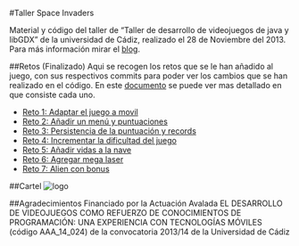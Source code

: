 #Taller Space Invaders

Material y código del taller de “Taller de desarrollo de videojuegos de java y libGDX” de la universidad de Cádiz, realizado el 28 de Noviembre del 2013. Para más información mirar el [blog](http://talleradvuca.wordpress.com/talleres/space-invaders-con-java-y-libgdx/).

##Retos (Finalizado)
Aqui se recogen los retos que se le han añadido al juego, con sus respectivos commits para poder ver los cambios que se han realizado en el código. En este [documento](https://docs.google.com/document/d/1JfyJMmoTZ06J5j1Kdn8L5CMB9LH2MgFGD_LmzAplUhQ/edit?usp=sharing) se puede ver mas detallado en que consiste cada uno.

  * [Reto 1: Adaptar el juego a movil](https://github.com/javosuher/Taller_Space_Invaders/commit/8dbe68b05e842b51371e516e88d14c7044cc356e)
  * [Reto 2: Añadir un menú y puntuaciones](https://github.com/javosuher/Taller_Space_Invaders/commit/4923cd6122247e8fb0fa756d6830fda451068e68)
  * [Reto 3: Persistencia de la puntuación y records](https://github.com/javosuher/Taller_Space_Invaders/commit/856cc839464bf0fa69710e27e93e0178124ff8d8)
  * [Reto 4: Incrementar la dificultad del juego](https://github.com/javosuher/Taller_Space_Invaders/commit/19a1f3ce2765b094f6fb781672e998454daf70b9)
  * [Reto 5: Añadir vidas a la nave](https://github.com/javosuher/Taller_Space_Invaders/commit/7414de6e55dc7450cc453f81badcf34aad8eb4cd)
  * [Reto 6: Agregar mega laser](https://github.com/javosuher/Taller_Space_Invaders/commit/b2c182a295acaadb922e310a69a6d2f91f474aa8)
  * [Reto 7: Alien con bonus](https://github.com/javosuher/Taller_Space_Invaders/commit/8be30ed1e18b93e4adba1a0cfd5a51766c5ea86a)

##Cartel
![logo](http://talleradvuca.files.wordpress.com/2014/02/cartelfinalizado.png)

##Agradecimientos
Financiado por la Actuación Avalada EL DESARROLLO DE VIDEOJUEGOS COMO REFUERZO DE CONOCIMIENTOS DE  PROGRAMACIÓN: UNA EXPERIENCIA CON TECNOLOGÍAS MÓVILES (código AAA_14_024) de la convocatoria 2013/14 de la Universidad de Cádiz
